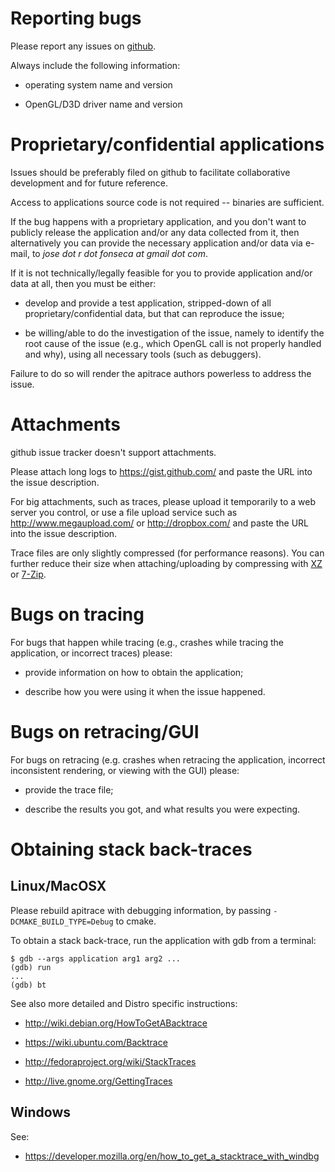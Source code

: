Reporting bugs
==============

Please report any issues on
[github](https://github.com/apitrace/apitrace/issues).

Always include the following information:

* operating system name and version

* OpenGL/D3D driver name and version


Proprietary/confidential applications
=====================================

Issues should be preferably filed on github to facilitate collaborative
development and for future reference.

Access to applications source code is not required -- binaries are sufficient.

If the bug happens with a proprietary application, and you don't want to
publicly release the application and/or any data collected from it, then
alternatively you can provide the necessary application and/or data via e-mail,
to *jose dot r dot fonseca at gmail dot com*.

If it is not technically/legally feasible for you to provide application and/or
data at all, then you must be either:

* develop and provide a test application, stripped-down of all
  proprietary/confidential data, but that can reproduce the issue;

* be willing/able to do the investigation of the issue, namely to identify the
  root cause of the issue (e.g., which OpenGL call is not properly handled and
  why), using all necessary tools (such as debuggers).

Failure to do so will render the apitrace authors powerless to address the
issue.


Attachments
===========

github issue tracker doesn't support attachments.

Please attach long logs to https://gist.github.com/ and paste the URL into the
issue description.

For big attachments, such as traces, please upload it temporarily to a web
server you control, or use a file upload service such as
http://www.megaupload.com/ or http://dropbox.com/ and paste the URL into the
issue description.

Trace files are only slightly compressed (for performance reasons).  You can
further reduce their size when attaching/uploading by compressing with
[XZ](http://tukaani.org/xz/) or [7-Zip](http://www.7-zip.org/).


Bugs on tracing
===============

For bugs that happen while tracing (e.g., crashes while tracing the
application, or incorrect traces) please:

* provide information on how to obtain the application;

* describe how you were using it when the issue happened.


Bugs on retracing/GUI
=====================

For bugs on retracing (e.g. crashes when retracing the application,
incorrect inconsistent rendering, or viewing with the GUI) please:

* provide the trace file;

* describe the results you got, and what results you were expecting.


Obtaining stack back-traces
===========================


Linux/MacOSX
------------

Please rebuild apitrace with debugging information, by passing
`-DCMAKE_BUILD_TYPE=Debug` to cmake.

To obtain a stack back-trace, run the application with gdb from a terminal:

    $ gdb --args application arg1 arg2 ...
    (gdb) run
    ...
    (gdb) bt


See also more detailed and Distro specific instructions:

* http://wiki.debian.org/HowToGetABacktrace

* https://wiki.ubuntu.com/Backtrace

* http://fedoraproject.org/wiki/StackTraces

* http://live.gnome.org/GettingTraces


Windows
-------

See:

* https://developer.mozilla.org/en/how_to_get_a_stacktrace_with_windbg
